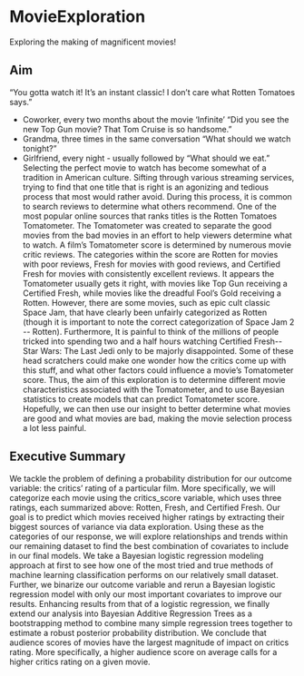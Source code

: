# MovieExploration
Exploring the making of magnificent movies!

## Aim
“You gotta watch it! It’s an instant classic! I don’t care what Rotten Tomatoes says.”
  - Coworker, every two months about the movie ‘Infinite’
“Did you see the new Top Gun movie? That Tom Cruise is so handsome.”
  - Grandma, three times in the same conversation
“What should we watch tonight?”
  - Girlfriend, every night - usually followed by “What should we eat.”
Selecting the perfect movie to watch has become somewhat of a tradition in American culture.
Sifting through various streaming services, trying to find that one title that is right is an agonizing
and tedious process that most would rather avoid. During this process, it is common to search
reviews to determine what others recommend. One of the most popular online sources that
ranks titles is the Rotten Tomatoes Tomatometer. The Tomatometer was created to separate
the good movies from the bad movies in an effort to help viewers determine what to watch. A
film’s Tomatometer score is determined by numerous movie critic reviews. The categories
within the score are Rotten for movies with poor reviews, Fresh for movies with good reviews,
and Certified Fresh for movies with consistently excellent reviews. It appears the Tomatometer
usually gets it right, with movies like Top Gun receiving a Certified Fresh, while movies like the
dreadful Fool’s Gold receiving a Rotten. However, there are some movies, such as epic cult
classic Space Jam, that have clearly been unfairly categorized as Rotten (though it is important
to note the correct categorization of Space Jam 2 -- Rotten). Furthermore, It is painful to think of
the millions of people tricked into spending two and a half hours watching Certified Fresh-- Star
Wars: The Last Jedi only to be majorly disappointed. Some of these head scratchers could
make one wonder how the critics come up with this stuff, and what other factors could influence
a movie’s Tomatometer score. Thus, the aim of this exploration is to determine different movie
characteristics associated with the Tomatometer, and to use Bayesian statistics to create
models that can predict Tomatometer score. Hopefully, we can then use our insight to better
determine what movies are good and what movies are bad, making the movie selection process
a lot less painful.

## Executive Summary
We tackle the problem of defining a probability distribution for our outcome variable: the critics’
rating of a particular film. More specifically, we will categorize each movie using the critics_score
variable, which uses three ratings, each summarized above: Rotten, Fresh, and Certified Fresh.
Our goal is to predict which movies received higher ratings by extracting their biggest sources of
variance via data exploration. Using these as the categories of our response, we will explore
relationships and trends within our remaining dataset to find the best combination of covariates
to include in our final models. We take a Bayesian logistic regression modeling approach at first
to see how one of the most tried and true methods of machine learning classification performs
on our relatively small dataset. Further, we binarize our outcome variable and rerun a Bayesian
logistic regression model with only our most important covariates to improve our results.
Enhancing results from that of a logistic regression, we finally extend our analysis into Bayesian
Additive Regression Trees as a bootstrapping method to combine many simple regression trees
together to estimate a robust posterior probability distribution. We conclude that audience
scores of movies have the largest magnitude of impact on critics rating. More specifically, a
higher audience score on average calls for a higher critics rating on a given movie.
